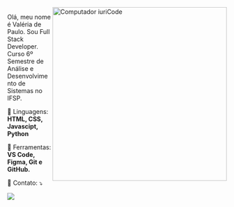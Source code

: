 <img src="https://raw.githubusercontent.com/MicaelliMedeiros/micaellimedeiros/master/image/computer-illustration.png" min-width="400px" max-width="400px" width="400px" align="right" alt="Computador iuriCode">

<p align="left"> 
  Olá, meu nome é Valéria de Paulo. Sou Full Stack Developer. Curso 6º Semestre de Análise e Desenvolvimento de Sistemas no IFSP.
 
</p>

<p align="left">
  🦄 Linguagens: <strong>HTML, CSS, Javascipt, Python</strong>
</p>

<p align="left">
  💼 Ferramentas: <strong> VS Code, Figma, Git e GitHub.</strong>
</p>

<p align="left">
  💌 Contato: ⤵️
</p>

  <a href="#" alt="Linkedin">
  <img src="https://img.shields.io/badge/-Linkedin-0e76a8?style=flat-square&logo=Linkedin&logoColor=white&link=https://www.linkedin.com/in/valeriadepaulo/" /></a>

</p>  
